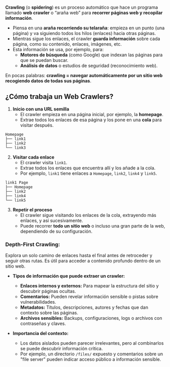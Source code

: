 **Crawling** (o **spidering**) es un proceso automático que hace un programa llamado **web crawler** o “araña web” para **recorrer páginas web y recopilar información**.
- Piensa en una **araña recorriendo su telaraña**: empieza en un punto (una página) y va siguiendo todos los hilos (enlaces) hacia otras páginas.
- Mientras sigue los enlaces, el crawler **guarda información** sobre cada página, como su contenido, enlaces, imágenes, etc.
- Esta información se usa, por ejemplo, para:
    - **Motores de búsqueda** (como Google) que indexan las páginas para que se puedan buscar.
    - **Análisis de datos** o estudios de seguridad (reconocimiento web).

En pocas palabras: **crawling = navegar automáticamente por un sitio web recogiendo datos de todas sus páginas**.

## ¿Cómo trabaja un Web Crawlers?
1. **Inicio con una URL semilla**
    - El crawler empieza en una página inicial, por ejemplo, la **homepage**.
    - Extrae todos los enlaces de esa página y los pone en una **cola** para visitar después.

```
Homepage
├── link1
├── link2
└── link3
```

2. **Visitar cada enlace**
    - El crawler visita `link1`.
    - Extrae todos los enlaces que encuentra allí y los añade a la cola.
    - Por ejemplo, `link1` tiene enlaces a `Homepage`, `link2`, `link4` y `link5`.

```
link1 Page
├── Homepage
├── link2
├── link4
└── link5
```

3. **Repetir el proceso**
    - El crawler sigue visitando los enlaces de la cola, extrayendo más enlaces, y así sucesivamente.
    - Puede recorrer **todo un sitio web** o incluso una gran parte de la web, dependiendo de su configuración.



### **Depth-First Crawling:**  
Explora un solo camino de enlaces hasta el final antes de retroceder y seguir otras rutas. Es útil para acceder a contenido profundo dentro de un sitio web.

- **Tipos de información que puede extraer un crawler:**
    - **Enlaces internos y externos:** Para mapear la estructura del sitio y descubrir páginas ocultas.
    - **Comentarios:** Pueden revelar información sensible o pistas sobre vulnerabilidades.
    - **Metadatos:** Títulos, descripciones, autores y fechas que dan contexto sobre las páginas.
    - **Archivos sensibles:** Backups, configuraciones, logs o archivos con contraseñas y claves.
        
- **Importancia del contexto:**
    - Los datos aislados pueden parecer irrelevantes, pero al combinarlos se puede descubrir información crítica.
    - Por ejemplo, un directorio `/files/` expuesto y comentarios sobre un "file server" pueden indicar acceso público a información sensible.
        


